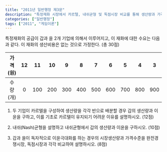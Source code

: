 ```yaml
---
title: "2011년 일반행정 제3문"
description: "특정재화 시장에서 카르텔, 내쉬균형 및 독점시장 비교를 통해 생산량과 가격수준을 분석하는 문제"
categories: ["일반행정"]
tags: ["2011", "게임이론"]
---
```


특정재화의 공급이 갑과 을 2개 기업에 의해서 이루어지고, 이 재화에 대한 수요는 다음과 같다. 이 재화의 생산비용은 없는 것으로 가정한다. (총 30점)

| 가격(원) | 12 | 11  | 10  | 9   | 8   | 7   | 6   | 5   | 4   | 3   | 2    | 1    | 0    |
|:--------:|:--:|:---:|:---:|:---:|:---:|:---:|:---:|:---:|:---:|:---:|:----:|:----:|:----:|
| 수량(개) | 0  | 100 | 200 | 300 | 400 | 500 | 600 | 700 | 800 | 900 | 1000 | 1100 | 1200 |

1) 두 기업이 카르텔을 구성하여 생산량을 각각 반으로 배분할 경우 갑의 생산량과 이윤을 구하고, 이를 기초로 카르텔이 유지되기 어려운 이유를 설명하시오. (12점)

2) 내쉬(Nash)균형을 설명하고 내쉬균형에서 갑의 생산량과 이윤을 구하시오. (10점)

3) 갑과 을이 독자적으로 이윤극대화를 하는 경우의 시장생산량과 가격수준을 완전경쟁시장, 독점시장과 각각 비교하여 설명하시오. (8점)
